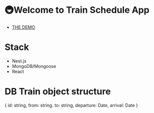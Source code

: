 # 🚇Welcome to Train Schedule App
- [THE DEMO](https://kir8mir.github.io/train-schedule/)

# Stack
- Nest.js
- MongoDB/Mongoose
- React

# DB Train object structure
{
  id: string,
  from: string.
  to: string,
  departure: Date,
  arrival: Date
}
